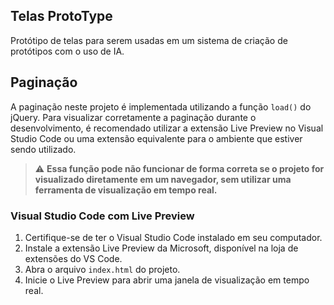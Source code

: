 ## Telas ProtoType
Protótipo de telas para serem usadas em um sistema de criação de protótipos com o uso de IA.

## Paginação

A paginação neste projeto é implementada utilizando a função `load()` do jQuery. Para visualizar corretamente a paginação durante o desenvolvimento, é recomendado utilizar a extensão Live Preview no Visual Studio Code ou uma extensão equivalente para o ambiente que estiver sendo utilizado.

> ⚠️ **Essa função pode não funcionar de forma correta se o projeto for visualizado diretamente em um navegador, sem utilizar uma ferramenta de visualização em tempo real.**

### Visual Studio Code com Live Preview

1. Certifique-se de ter o Visual Studio Code instalado em seu computador.
2. Instale a extensão Live Preview da Microsoft, disponível na loja de extensões do VS Code.
3. Abra o arquivo `index.html` do projeto.
4. Inicie o Live Preview para abrir uma janela de visualização em tempo real.
